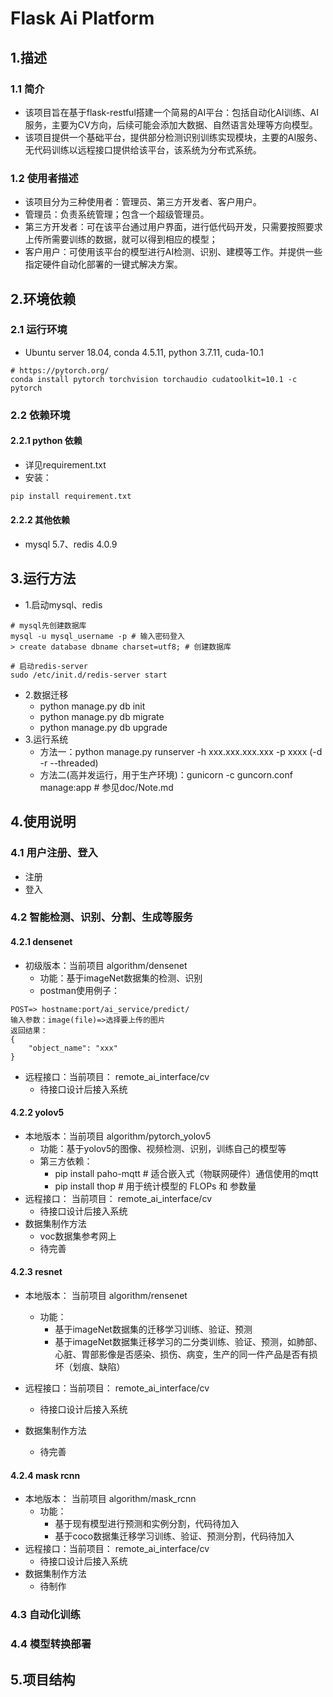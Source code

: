 # Flask Ai Platform

## 1.描述
### 1.1 简介
- 该项目旨在基于flask-restful搭建一个简易的AI平台：包括自动化AI训练、AI服务，主要为CV方向，后续可能会添加大数据、自然语言处理等方向模型。
- 该项目提供一个基础平台，提供部分检测识别训练实现模块，主要的AI服务、无代码训练以远程接口提供给该平台，该系统为分布式系统。
### 1.2 使用者描述
- 该项目分为三种使用者：管理员、第三方开发者、客户用户。
- 管理员：负责系统管理；包含一个超级管理员。
- 第三方开发者：可在该平台通过用户界面，进行低代码开发，只需要按照要求上传所需要训练的数据，就可以得到相应的模型；
- 客户用户：可使用该平台的模型进行AI检测、识别、建模等工作。并提供一些指定硬件自动化部署的一键式解决方案。

## 2.环境依赖
### 2.1 运行环境
- Ubuntu server 18.04, conda 4.5.11, python 3.7.11, cuda-10.1
```
# https://pytorch.org/
conda install pytorch torchvision torchaudio cudatoolkit=10.1 -c pytorch
```
### 2.2 依赖环境
#### 2.2.1 python 依赖
- 详见requirement.txt
- 安装：
```dockerfile
pip install requirement.txt
```
#### 2.2.2 其他依赖
- mysql 5.7、redis 4.0.9

## 3.运行方法
- 1.启动mysql、redis
```
# mysql先创建数据库
mysql -u mysql_username -p # 输入密码登入
> create database dbname charset=utf8; # 创建数据库

# 启动redis-server
sudo /etc/init.d/redis-server start
```
- 2.数据迁移
    - python manage.py db init
    - python manage.py db migrate
    - python manage.py db upgrade
- 3.运行系统
    - 方法一：python manage.py runserver -h xxx.xxx.xxx.xxx -p xxxx (-d -r --threaded)
    - 方法二(高并发运行，用于生产环境)：gunicorn -c guncorn.conf manage:app  # 参见doc/Note.md
    
## 4.使用说明
### 4.1 用户注册、登入
- 注册
- 登入

### 4.2 智能检测、识别、分割、生成等服务
#### 4.2.1 densenet
- 初级版本：当前项目 algorithm/densenet
    - 功能：基于imageNet数据集的检测、识别
    - postman使用例子：
```
POST=> hostname:port/ai_service/predict/
输入参数：image(file)=>选择要上传的图片
返回结果：
{
    "object_name": "xxx"
}
```
- 远程接口：当前项目： remote_ai_interface/cv
    - 待接口设计后接入系统
#### 4.2.2 yolov5
- 本地版本：当前项目 algorithm/pytorch_yolov5
    - 功能：基于yolov5的图像、视频检测、识别，训练自己的模型等
    - 第三方依赖：
        - pip install paho-mqtt   # 适合嵌入式（物联网硬件）通信使用的mqtt
        - pip install thop        # 用于统计模型的 FLOPs 和 参数量
- 远程接口： 当前项目： remote_ai_interface/cv
    - 待接口设计后接入系统
- 数据集制作方法
    - voc数据集参考网上
    - 待完善
#### 4.2.3 resnet
- 本地版本： 当前项目 algorithm/rensenet
    - 功能：
        - 基于imageNet数据集的迁移学习训练、验证、预测
        - 基于imageNet数据集迁移学习的二分类训练、验证、预测，如肺部、心脏、胃部影像是否感染、损伤、病变，生产的同一件产品是否有损坏（划痕、缺陷）
- 远程接口：当前项目： remote_ai_interface/cv
    - 待接口设计后接入系统
    
- 数据集制作方法
    - 待完善

#### 4.2.4 mask rcnn
- 本地版本： 当前项目 algorithm/mask_rcnn
    - 功能：
        - 基于现有模型进行预测和实例分割，代码待加入
        - 基于coco数据集迁移学习训练、验证、预测分割，代码待加入
- 远程接口：当前项目： remote_ai_interface/cv
    - 待接口设计后接入系统
- 数据集制作方法
    - 待制作

### 4.3 自动化训练

### 4.4 模型转换部署

## 5.项目结构